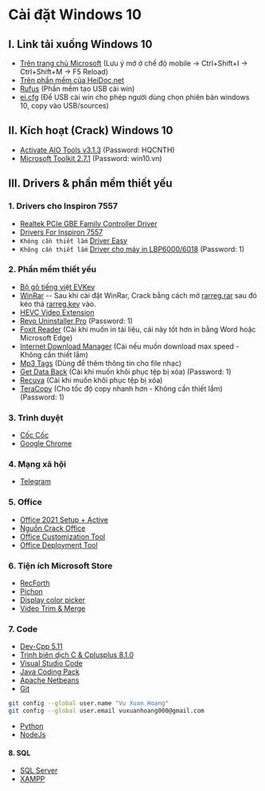 # Cài đặt Windows 10

## I. Link tải xuống Windows 10

-   [Trên trang chủ Microsoft](https://www.microsoft.com/en-us/software-download/windows10) (Lưu ý mở ở chế độ mobile -> Ctrl+Shift+I -> Ctrl+Shift+M -> F5 Reload)
-   [Trên phần mềm của HeiDoc.net](software/Windows-ISO-Downloader.exe)
-   [Rufus](https://rufus.ie/downloads/) (Phần mềm tạo USB cài win)
-   [ei.cfg](software/ei.cfg) (Để USB cài win cho phép người dùng chọn phiên bản windows 10, copy vào USB/sources)

## II. Kích hoạt (Crack) Windows 10

-   [Activate AIO Tools v3.1.3](software/Activate%20AIO%20Tools%20v3.1.3%20-%20Pass%20giai%20nen%20la%20HQCNTH.7z) (Password: HQCNTH)
-   [Microsoft Toolkit 2.7.1](software/Microsoft%20Toolkit%202.7.1.rar) (Password: win10.vn)

## III. Drivers & phần mềm thiết yếu

### 1. Drivers cho Inspiron 7557

-   [Realtek PCIe GBE Family Controller Driver](https://www.dell.com/support/home/en-vn/drivers/driversdetails?driverid=936c9)
-   [Drivers For Inspiron 7557](https://www.dell.com/support/home/en-vn/duct-support/product/inspiron-15-7557-laptop/drivers)
-   `Không cần thiết lắm` [Driver Easy](software/Driver.Easy.Professional_5.6.15.34863.zip)
-   `Không cần thiết lắm` [Driver cho máy in LBP6000/6018](software/LBP6000_6018_R150_V110_W64_uk_EN_1.zip) (Password: 1)

### 2. Phần mềm thiết yếu

-   [Bộ gõ tiếng việt EVKey](https://evkeyvn.com/)
-   [WinRar](https://www.rarlab.com/download.htm)
    -- Sau khi cài đặt WinRar, Crack bằng cách mở [rarreg.rar](software/rarreg.rar) sau đó kéo thả [rarreg.key](software/rarreg.key) vào.
-   [HEVC Video Extension](software/Microsoft.HEVCVideoExtension_1.0.32762.0_x64__8wekyb3d8bbwe.Appx)
-   [Revo Uninstaller Pro](software/Revo.Uninstaller.Pro_v4.2.1.zip) (Password: 1)
-   [Foxit Reader](software/FoxitReader1011_enu_Setup_Prom.exe) (Cài khi muốn in tài liệu, cái này tốt hơn in bằng Word hoặc Microsoft Edge)
-   [Internet Download Manager](software/Internet.Download.Manager_v6.40.Build.10.rar) (Cài nếu muốn download max speed - Không cần thiết lắm)
-   [Mp3 Tags](software/mp3tagv304asetup.exe) (Dùng để thêm thông tin cho file nhạc)
-   [Get Data Back](software/GetDataBack%204.33%20Full.zip) (Cài khi muốn khôi phục tệp bị xóa) (Password: 1)
-   [Recuva](software/rcsetup153.exe) (Cài khi muốn khôi phục tệp bị xóa)
-   [TeraCopy](software/TeraCopy_Pro.3.5.BETA.zip) (Cho tốc độ copy nhanh hơn - Không cần thiết lắm) (Password: 1)

### 3. Trình duyệt

-   [Cốc Cốc](https://coccoc.com/)
-   [Google Chrome](https://www.google.com/intl/vi/chrome/)

### 4. Mạng xã hội

-   [Telegram](https://desktop.telegram.org/)

### 5. Office

-   [Office 2021 Setup + Active](software/Office2021.zip)
-   [Nguồn Crack Office](https://msguides.com/office-2021)
-   [Office Customization Tool](https://config.office.com/deploymentsettings)
-   [Office Deployment Tool](https://www.microsoft.com/en-us/download/details.aspx)

### 6. Tiện ích Microsoft Store

-   [RecForth](https://www.microsoft.com/store/productId/9P03BZ82L9F2)
-   [Pichon](https://www.microsoft.com/store/productId/9NK8T1KSHFFR)
-   [Display color picker](https://www.microsoft.com/store/productId/9NLR7FSCC2CD)
-   [Video Trim & Merge](https://www.microsoft.com/store/productId/9PFDGVNPD3ZC)

### 7. Code

-   [Dev-Cpp 5.11](software/Dev-Cpp%205.11%20TDM-GCC%204.9.2%20Setup.exe)
-   [Trình biên dịch C & Cplusplus 8.1.0](software/x86_64-8.1.0-release-posix-seh-rt_v6-rev0.7z)
-   [Visual Studio Code](https://code.visualstudio.com/Download)
-   [Java Coding Pack](https://code.visualstudio.com/docs/java/java-tutorial)
-   [Apache Netbeans](https://netbeans.apache.org/download/index.html)
-   [Git](https://git-scm.com/download/win)

```bash
git config --global user.name "Vu Xuan Hoang"
git config --global user.email vuxuanhoang000@gmail.com
```

-   [Python](https://www.python.org/downloads/)
-   [NodeJs](https://nodejs.org/)

#### 8. SQL

-   [SQL Server](https://www.microsoft.com/en-us/sql-server/sql-server-downloads)
-   [XAMPP](https://sourceforge.net/projects/xampp/files/XAMPP%20Windows/)
